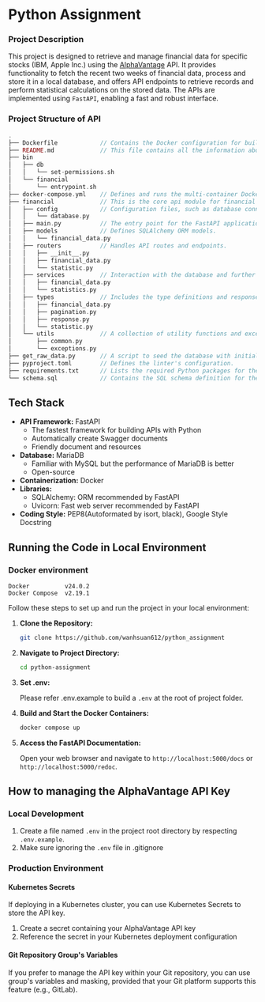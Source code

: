 # Python Assignment

### Project Description

This project is designed to retrieve and manage financial data for specific stocks (IBM, Apple Inc.) using the [AlphaVantage](https://www.alphavantage.co/documentation/) API. It provides functionality to fetch the recent two weeks of financial data, process and store it in a local database, and offers API endpoints to retrieve records and perform statistical calculations on the stored data. The APIs are implemented using `FastAPI`, enabling a fast and robust interface.

### Project Structure of API

```php
.
├── Dockerfile            // Contains the Docker configuration for building the project's container.
├── README.md             // This file contains all the information about the project.
├── bin
│   ├── db
│   │   └── set-permissions.sh
│   └── financial
│       └── entrypoint.sh
├── docker-compose.yml    // Defines and runs the multi-container Docker applications.
├── financial             // This is the core api module for financial operations. Inside it, you'll find:
│   ├── config            // Configuration files, such as database connection settings.
│   │   └── database.py
│   ├── main.py           // The entry point for the FastAPI application.
│   ├── models            // Defines SQLAlchemy ORM models.
│   │   └── financial_data.py
│   ├── routers           // Handles API routes and endpoints.
│   │   ├── __init__.py
│   │   ├── financial_data.py
│   │   └── statistic.py
│   ├── services          // Interaction with the database and further calculations on data.
│   │   ├── financial_data.py
│   │   └── statistics.py
│   ├── types             // Includes the type definitions and response schemas for the API.
│   │   ├── financial_data.py
│   │   ├── pagination.py
│   │   ├── response.py
│   │   └── statistic.py
│   └── utils             // A collection of utility functions and exception handling.
│       ├── common.py
│       └── exceptions.py
├── get_raw_data.py       // A script to seed the database with initial data of app.
├── pyproject.toml        // Defines the linter's configuration.
├── requirements.txt      // Lists the required Python packages for the project.
└── schema.sql            // Contains the SQL schema definition for the project
```

## Tech Stack

- **API Framework:** FastAPI
   - The fastest framework for building APIs with Python
   - Automatically create Swagger documents
   - Friendly document and resources
- **Database:** MariaDB
   - Familiar with MySQL but the performance of MariaDB is better
   - Open-source
- **Containerization:** Docker
- **Libraries:**
   - SQLAlchemy: ORM recommended by FastAPI
   - Uvicorn: Fast web server recommended by FastAPI
- **Coding Style:** PEP8(Autoformated by isort, black), Google Style Docstring

## Running the Code in Local Environment

### Docker environment
```
Docker          v24.0.2
Docker Compose  v2.19.1
```

Follow these steps to set up and run the project in your local environment:

1. **Clone the Repository:**
   ```bash
   git clone https://github.com/wanhsuan612/python_assignment
   ```

2. **Navigate to Project Directory:**
   ```bash
   cd python-assignment
   ```
1. **Set .env:**

   Please refer .env.example to build a `.env` at the root of project folder.

3. **Build and Start the Docker Containers:**
   ```bash
   docker compose up
   ```

4. **Access the FastAPI Documentation:**

   Open your web browser and navigate to `http://localhost:5000/docs` or `http://localhost:5000/redoc`.

## How to managing the AlphaVantage API Key


### Local Development

1. Create a file named `.env` in the project root directory by respecting `.env.example`.
2. Make sure ignoring the `.env` file in .gitignore

### Production Environment

#### Kubernetes Secrets

If deploying in a Kubernetes cluster, you can use Kubernetes Secrets to store the API key.

1. Create a secret containing your AlphaVantage API key
2. Reference the secret in your Kubernetes deployment configuration

#### Git Repository Group's Variables

If you prefer to manage the API key within your Git repository, you can use group's variables and masking, provided that your Git platform supports this feature (e.g., GitLab).
